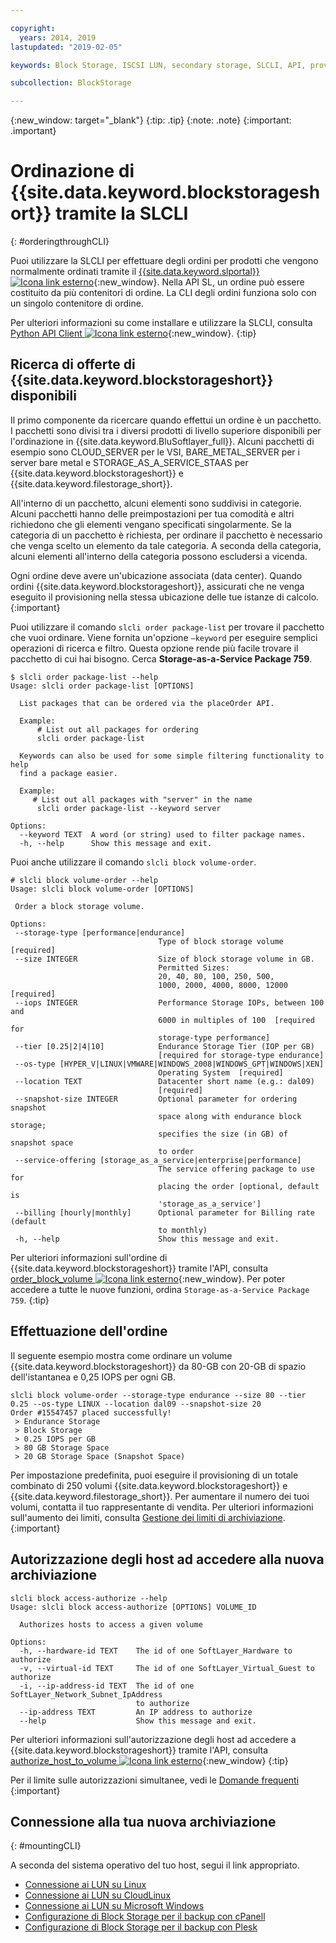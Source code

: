 ```yaml
---

copyright:
  years: 2014, 2019
lastupdated: "2019-02-05"

keywords: Block Storage, ISCSI LUN, secondary storage, SLCLI, API, provisioning

subcollection: BlockStorage

---
```

{:new_window: target="_blank"}
{:tip: .tip}
{:note: .note}
{:important: .important}

# Ordinazione di {{site.data.keyword.blockstorageshort}} tramite la SLCLI
{: #orderingthroughCLI}

Puoi utilizzare la SLCLI per effettuare degli ordini per prodotti che vengono normalmente ordinati tramite il [{{site.data.keyword.slportal}} ![Icona link esterno](../../icons/launch-glyph.svg "Icona link esterno")](https://control.softlayer.com/){:new_window}. Nella API SL, un ordine può essere costituito da più contenitori di ordine. La CLI degli ordini funziona solo con un singolo contenitore di ordine.

Per ulteriori informazioni su come installare e utilizzare la SLCLI, consulta [Python API Client ![Icona link esterno](../../icons/launch-glyph.svg "Icona link esterno")](https://softlayer-python.readthedocs.io/en/latest/cli.html){:new_window}.
{:tip}

## Ricerca di offerte di {{site.data.keyword.blockstorageshort}} disponibili

Il primo componente da ricercare quando effettui un ordine è un pacchetto. I pacchetti sono divisi tra i diversi prodotti di livello superiore disponibili per l'ordinazione in {{site.data.keyword.BluSoftlayer_full}}. Alcuni pacchetti di esempio sono CLOUD_SERVER per le VSI, BARE_METAL_SERVER per i server bare metal e STORAGE_AS_A_SERVICE_STAAS per {{site.data.keyword.blockstorageshort}} e {{site.data.keyword.filestorage_short}}.

All'interno di un pacchetto, alcuni elementi sono suddivisi in categorie. Alcuni pacchetti hanno delle preimpostazioni per tua comodità e altri richiedono che gli elementi vengano specificati singolarmente. Se la categoria di un pacchetto è richiesta, per ordinare il pacchetto è necessario che venga scelto un elemento da tale categoria. A seconda della categoria, alcuni elementi all'interno della categoria possono escludersi a vicenda.

Ogni ordine deve avere un'ubicazione associata (data center). Quando ordini {{site.data.keyword.blockstorageshort}}, assicurati che ne venga eseguito il provisioning nella stessa ubicazione delle tue istanze di calcolo.
{:important}

Puoi utilizzare il comando `slcli order package-list` per trovare il pacchetto che vuoi ordinare. Viene fornita un'opzione `–keyword` per eseguire semplici operazioni di ricerca e filtro. Questa opzione rende più facile trovare il pacchetto di cui hai bisogno. Cerca **Storage-as-a-Service Package 759**.

```
$ slcli order package-list --help
Usage: slcli order package-list [OPTIONS]

  List packages that can be ordered via the placeOrder API.

  Example:
      # List out all packages for ordering
      slcli order package-list

  Keywords can also be used for some simple filtering functionality to help
  find a package easier.

  Example:
     # List out all packages with "server" in the name
      slcli order package-list --keyword server

Options:
  --keyword TEXT  A word (or string) used to filter package names.
  -h, --help      Show this message and exit.
```

Puoi anche utilizzare il comando `slcli block volume-order`.

```
# slcli block volume-order --help
Usage: slcli block volume-order [OPTIONS]

 Order a block storage volume.

Options:
 --storage-type [performance|endurance]
                                 Type of block storage volume  [required]
 --size INTEGER                  Size of block storage volume in GB.
                                 Permitted Sizes:
                                 20, 40, 80, 100, 250, 500,
                                 1000, 2000, 4000, 8000, 12000  [required]
 --iops INTEGER                  Performance Storage IOPs, between 100 and
                                 6000 in multiples of 100  [required for
                                 storage-type performance]
 --tier [0.25|2|4|10]            Endurance Storage Tier (IOP per GB)
                                 [required for storage-type endurance]
 --os-type [HYPER_V|LINUX|VMWARE|WINDOWS_2008|WINDOWS_GPT|WINDOWS|XEN]
                                 Operating System  [required]
 --location TEXT                 Datacenter short name (e.g.: dal09)
                                 [required]
 --snapshot-size INTEGER         Optional parameter for ordering snapshot
                                 space along with endurance block storage;
                                 specifies the size (in GB) of snapshot space
                                 to order
 --service-offering [storage_as_a_service|enterprise|performance]
                                 The service offering package to use for
                                 placing the order [optional, default is
                                 'storage_as_a_service']
 --billing [hourly|monthly]      Optional parameter for Billing rate (default
                                 to monthly)
 -h, --help                      Show this message and exit.
```

Per ulteriori informazioni sull'ordine di {{site.data.keyword.blockstorageshort}} tramite l'API, consulta [order_block_volume ![Icona link esterno](../../icons/launch-glyph.svg "Icona link esterno")](https://softlayer-python.readthedocs.io/en/latest/api/managers/block.html#SoftLayer.managers.block.BlockStorageManager.order_block_volume){:new_window}.
Per poter accedere a tutte le nuove funzioni, ordina `Storage-as-a-Service Package 759`.
{:tip}


## Effettuazione dell'ordine

Il seguente esempio mostra come ordinare un volume {{site.data.keyword.blockstorageshort}} da 80-GB con 20-GB di spazio dell'istantanea e 0,25 IOPS per ogni GB.

```
slcli block volume-order --storage-type endurance --size 80 --tier 0.25 --os-type LINUX --location dal09 --snapshot-size 20
Order #15547457 placed successfully!
 > Endurance Storage
 > Block Storage
 > 0.25 IOPS per GB
 > 80 GB Storage Space
 > 20 GB Storage Space (Snapshot Space)
```

Per impostazione predefinita, puoi eseguire il provisioning di un totale combinato di 250 volumi {{site.data.keyword.blockstorageshort}} e {{site.data.keyword.filestorage_short}}. Per aumentare il numero dei tuoi volumi, contatta il tuo rappresentante di vendita. Per ulteriori informazioni sull'aumento dei limiti, consulta [Gestione dei limiti di archiviazione](/docs/infrastructure/BlockStorage?topic=BlockStorage-managingstoragelimits).
{:important}

## Autorizzazione degli host ad accedere alla nuova archiviazione

```
slcli block access-authorize --help
Usage: slcli block access-authorize [OPTIONS] VOLUME_ID

  Authorizes hosts to access a given volume

Options:
  -h, --hardware-id TEXT    The id of one SoftLayer_Hardware to authorize
  -v, --virtual-id TEXT     The id of one SoftLayer_Virtual_Guest to authorize
  -i, --ip-address-id TEXT  The id of one SoftLayer_Network_Subnet_IpAddress
                            to authorize
  --ip-address TEXT         An IP address to authorize
  --help                    Show this message and exit.
```

Per ulteriori informazioni sull'autorizzazione degli host ad accedere a {{site.data.keyword.blockstorageshort}} tramite l'API, consulta [authorize_host_to_volume ![Icona link esterno](../../icons/launch-glyph.svg "Icona link esterno")](https://softlayer-python.readthedocs.io/en/latest/api/managers/block.html#SoftLayer.managers.block.BlockStorageManager.authorize_host_to_volume){:new_window}
{:tip}

Per il limite sulle autorizzazioni simultanee, vedi le [Domande frequenti](/docs/infrastructure/BlockStorage?topic=BlockStorage-faqs)
{:important}

## Connessione alla tua nuova archiviazione
{: #mountingCLI}

A seconda del sistema operativo del tuo host, segui il link appropriato.
- [Connessione ai LUN su Linux](/docs/infrastructure/BlockStorage?topic=BlockStorage-mountingLinux)
- [Connessione ai LUN su CloudLinux](/docs/infrastructure/BlockStorage?topic=BlockStorage-mountingCloudLinux)
- [Connessione ai LUN su Microsoft Windows](/docs/infrastructure/BlockStorage?topic=BlockStorage-mountingWindows)
- [Configurazione di Block Storage per il backup con cPanell](/docs/infrastructure/BlockStorage?topic=BlockStorage-cPanelBackups)
- [Configurazione di Block Storage per il backup con Plesk](/docs/infrastructure/BlockStorage?topic=BlockStorage-PleskBackups)
